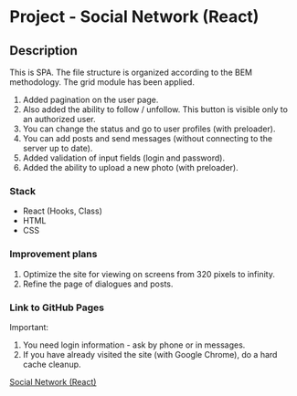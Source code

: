 # Project - Social Network (React)

## Description

This is SPA. The file structure is organized according to the BEM methodology. The grid module has been applied. 
1. Added pagination on the user page. 
2. Also added the ability to follow / unfollow. This button is visible only to an authorized user. 
3. You can change the status and go to user profiles (with preloader). 
3. You can add posts and send messages (without connecting to the server up to date). 
4. Added validation of input fields (login and password). 
5. Added the ability to upload a new photo (with preloader).

### Stack

* React (Hooks, Class)
* HTML
* CSS

### Improvement plans

1. Optimize the site for viewing on screens from 320 pixels to infinity. 
2. Refine the page of dialogues and posts.

### Link to GitHub Pages

Important: 
1. You need login information - ask by phone or in messages.
2. If you have already visited the site (with Google Chrome), do a hard cache cleanup.

[Social Network (React)](https://zvmarina.github.io/social-network-react/#/users)